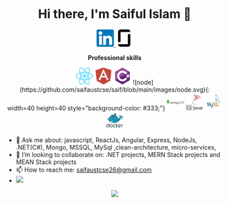 <h1 align="center">Hi there, I'm Saiful Islam 👋
</h1>

<p align="center">
 <a href="https://www.linkedin.com/in/saif-aust-cse/" target="_blank">
  <img src="https://github.com/saifaustcse/saif/blob/main/images/linkedin.svg" alt="linkedin" width="40" height="40" />
 </a>
 <a href="https://www.linkedin.com/in/saif-aust-cse/" target="_blank">
  <img src="https://github.com/saifaustcse/saif/blob/main/images/glassdoor.svg" alt="linkedin" width="40" height="40"/>
 </a>

 <!-- <a href="https://twitter.com/saif-aust-cse" target="_blank">
  <img src="https://img.icons8.com/fluent/48/000000/twitter.png" />
 </a> -->

</p>

<p align="center">
 <strong>
  Professional skills
  </strong>
</p>

<p align="center">
    <!-- <img src="https://github.com/saifaustcse/saif/blob/main/images/javascript.svg" alt="javascript" width="40" height="40" /> -->
    <img src="https://github.com/saifaustcse/saif/blob/main/images/react.svg" alt="react" width="40" height="40" />
    <img src="https://github.com/saifaustcse/saif/blob/main/images/angular.svg" alt="angular" width="40" height="40" />
    <!-- <img src="https://github.com/saifaustcse/saif/blob/main/images/typescript.svg" alt="typescript" width="40" height="40" /> -->
    <img src="https://github.com/saifaustcse/saif/blob/main/images/csharp.svg" alt="csharp" width="40" height="40" />
    <!-- <img src="https://github.com/saifaustcse/saif/blob/main/images/dot-net.svg" alt="dotNet" width="40" height="40" /> -->
    <!-- <img src="https://github.com/saifaustcse/saif/blob/main/images/node.svg" alt="node" width="40" height="40" style="background-color: #333;"/> -->
    ![node](https://github.com/saifaustcse/saif/blob/main/images/node.svg){: width=40 height=40 style="background-color: #333;"}
    <img src="https://github.com/saifaustcse/saif/blob/main/images/mongodb.svg" alt="mongodb" width="40" height="40" />
    <img src="https://github.com/saifaustcse/saif/blob/main/images/mssql.svg" alt="mongodb" width="40" height="40" />
    <img src="https://github.com/saifaustcse/saif/blob/main/images/mysql.svg" alt="mongodb" width="40" height="40" />
    <!-- <img src="https://github.com/saifaustcse/saif/blob/main/images/express.png" alt="express" width="40" height="40" /> -->
    <img src="https://github.com/saifaustcse/saif/blob/main/images/docker.svg" alt="docker" width="40" height="40" />
    <!-- <img src="https://img.icons8.com/color/48/000000/kubernetes.png" alt="kubernetes" width="43" height="43" /> -->
</p>

-   💬 Ask me about: javascript, ReactJs, Angular, Express, NodeJs, .NET(C#), Mongo, MSSQL, MySql ,clean-architecture, micro-services,
-   👯 I’m looking to collaborate on: .NET projects, MERN Stack projects and MEAN Stack projects
-   📫 How to reach me: saifaustcse26@gmail.com
-   ![](https://komarev.com/ghpvc/?username=saifaustcse)
    </br>

<p align="center">
 <a href="#" alt="Saiful Islam's github stats">
  <img src="https://github-readme-stats.vercel.app/api?username=saifaustcse&theme=tokyonight&show_icons=true" />
  <!-- <img src="https://github-readme-stats.vercel.app/api/top-langs/?username=saifaustcse" /> -->
 </a>
</p>
